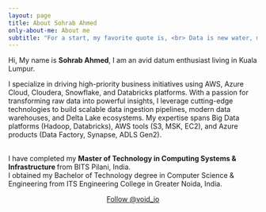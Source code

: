 ```yaml
---
layout: page
title: About Sohrab Ahmed
only-about-me: About me
subtitle: "For a start, my favorite quote is, <br> Data is new water, must should be clean and healthy before consuming."
---
```


<div id="aboutme-section">

<p class="about-text">
<span class="fa fa-briefcase about-icon"></span>
  Hi, My name is <strong>Sohrab Ahmed</strong>, I am an avid datum enthusiast living in Kuala Lumpur.
</p>

<p class="about-text">
<span class="fa fa-code about-icon"></span>
  I specialize in driving high-priority business initiatives using AWS, Azure Cloud, Cloudera, Snowflake, and Databricks platforms. With a passion for transforming raw data into powerful insights, I leverage cutting-edge technologies to build scalable data ingestion pipelines, modern data warehouses, and Delta Lake ecosystems. My expertise spans Big Data platforms (Hadoop, Databricks), AWS tools (S3, MSK, EC2), and Azure products (Data Factory, Synapse, ADLS Gen2).
</p>

<p class="about-text">
<span class="fa fa-graduation-cap about-icon"></span>
<br>I have completed my <strong>Master of Technology in Computing Systems & Infrastructure </strong> from BITS Pilani, India.
<br>I obtained my Bachelor of Technology degree in Computer Science & Engineering from ITS Engineering College in Greater Noida, India.

</p>

<center>
    <a href="https://x.com/void_io" class="twitter-follow-button" data-size="large" data-show-count="false">Follow @void_io</a>
    <script async src="//platform.twitter.com/widgets.js" charset="utf-8"></script>
</center>

